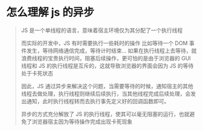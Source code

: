 # 怎么理解 js 的异步

> JS 是一个单线程的语言，意味着宿主环境仅为其分配了一个执行线程
>
> 而实际的开发中，JS 有时需要执行一些耗时的操作
> 比如等待一个 DOM 事件发生，等待网络通信完成，等待计时结束...
> 如果在执行线程上去等待，就浪费线程的宝贵执行时间，阻塞后续操作，更可怕的是由于浏览器的 GUI 线程和 JS 的执行线程是互斥的，这就导致浏览器的界面会因为 JS 的等待处于卡死状态
>
> 因此，JS 通过异步来解决这个问题，当需要等待的时候，通知宿主的其他线程去做处理，执行线程则继续后续执行，当其他线程完成后续处理，会发出通知，此时执行线程转而去执行事先定义好的回调函数即可。
>
> 异步的方式充分解放了 JS 的执行线程，使其可以毫无阻塞的运行，也就避免了浏览器宿主因为等待操作完成出现卡死现象

